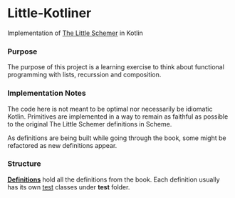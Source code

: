 Little-Kotliner
===============

Implementation of [The Little Schemer](http://www.amazon.com/The-Little-Schemer-4th-Edition/dp/0262560992) in Kotlin

### Purpose

The purpose of this project is a learning exercise to think about functional programming
with lists, recurssion and composition.


### Implementation Notes

The code here is not meant to be optimal nor necessarily be idiomatic Kotlin. Primitives
are implemented in a way to remain as faithful as possible to the original The Little Schemer
definitions in Scheme.

As definitions are being built while going through the book, some might be refactored as
new definitions appear.


### Structure


[**Definitions**](https://github.com/hhariri/little-kotliner/blob/master/src/com/hadihariri/littleKotliner/Definitions.kt) hold all the definitions from the book. Each definition usually has its own
[test](https://github.com/hhariri/little-kotliner/blob/master/test/com/hadihariri/littleKotliner/tests) classes under **test** folder.

